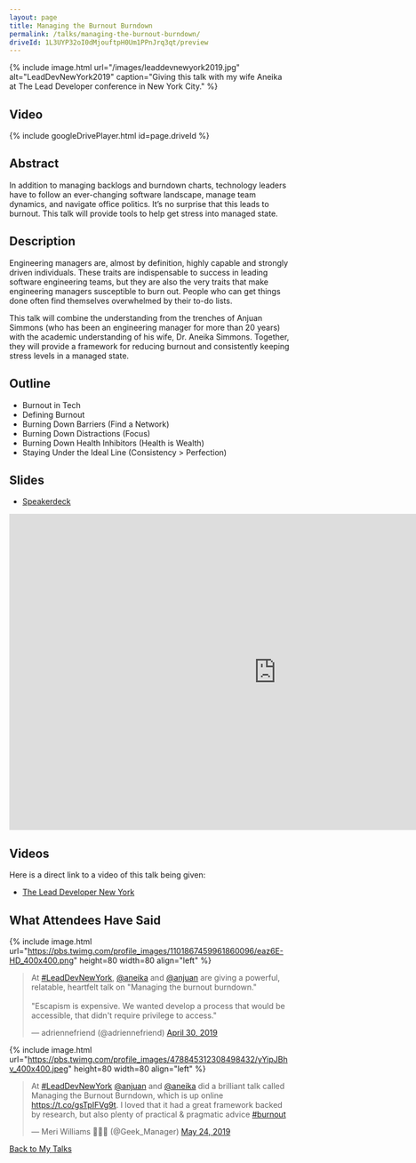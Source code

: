 ```yaml
---
layout: page
title: Managing the Burnout Burndown
permalink: /talks/managing-the-burnout-burndown/
driveId: 1L3UYP32oI0dMjouftpH0Um1PPnJrq3qt/preview
---
```


{% include image.html url="/images/leaddevnewyork2019.jpg" alt="LeadDevNewYork2019" caption="Giving this talk with my wife Aneika at The Lead Developer conference in New York City." %}

## Video

{% include googleDrivePlayer.html id=page.driveId %}

## Abstract

In addition to managing backlogs and burndown charts, technology leaders have to follow an ever-changing software landscape, manage team dynamics, and navigate office politics. It’s no surprise that this leads to burnout. This talk will provide tools to help get stress into managed state.

## Description

Engineering managers are, almost by definition, highly capable and strongly driven individuals. These traits are indispensable to success in leading software engineering teams, but they are also the very traits that make engineering managers susceptible to burn out. People who can get things done often find themselves overwhelmed by their to-do lists.

This talk will combine the understanding from the trenches of Anjuan Simmons (who has been an engineering manager for more than 20 years) with the academic understanding of his wife, Dr. Aneika Simmons. Together, they will provide a framework for reducing burnout and consistently keeping stress levels in a managed state.

## Outline 
* Burnout in Tech
* Defining Burnout 
* Burning Down Barriers (Find a Network) 
* Burning Down Distractions (Focus) 
* Burning Down Health Inhibitors (Health is Wealth) 
* Staying Under the Ideal Line (Consistency > Perfection)

## Slides

* [Speakerdeck](https://speakerdeck.com/anjuan/managing-the-burnout-burndown)

<iframe src="https://docs.google.com/presentation/d/e/2PACX-1vSDMtxKE-ebCVrDd8xXtUNGaui2mS_7AIwKqsKFsZCLcL9A24mIWZE8aEGhmGoZIyF0DhD9akFw__v4/embed?start=false&loop=false&delayms=3000" frameborder="0" width="960" height="569" allowfullscreen="true" mozallowfullscreen="true" webkitallowfullscreen="true"></iframe>

## Videos

Here is a direct link to a video of this talk being given:

* [The Lead Developer New York](https://youtu.be/e2dgOfedI3A)

## What Attendees Have Said

{% include image.html url="https://pbs.twimg.com/profile_images/1101867459961860096/eaz6E-HD_400x400.png" height=80 width=80 align="left" %}<blockquote class="twitter-tweet" data-lang="en"><p lang="en" dir="ltr">At <a href="https://twitter.com/hashtag/LeadDevNewYork?src=hash&amp;ref_src=twsrc%5Etfw">#LeadDevNewYork</a>, <a href="https://twitter.com/aneika?ref_src=twsrc%5Etfw">@aneika</a> and <a href="https://twitter.com/anjuan?ref_src=twsrc%5Etfw">@anjuan</a> are giving a powerful, relatable, heartfelt talk on &quot;Managing the burnout burndown.&quot; <br><br>&quot;Escapism is expensive. We wanted develop a process that would be accessible, that didn&#39;t require privilege to access.&quot;</p>&mdash; adriennefriend (@adriennefriend) <a href="https://twitter.com/adriennefriend/status/1123268522879197184?ref_src=twsrc%5Etfw">April 30, 2019</a></blockquote>

{% include image.html url="https://pbs.twimg.com/profile_images/478845312308498432/yYipJBhv_400x400.jpeg" height=80 width=80 align="left" %}<blockquote class="twitter-tweet" data-lang="en"><p lang="en" dir="ltr">At <a href="https://twitter.com/hashtag/LeadDevNewYork?src=hash&amp;ref_src=twsrc%5Etfw">#LeadDevNewYork</a> <a href="https://twitter.com/anjuan?ref_src=twsrc%5Etfw">@anjuan</a> and <a href="https://twitter.com/aneika?ref_src=twsrc%5Etfw">@aneika</a> did a brilliant talk called Managing the Burnout Burndown, which is up online <a href="https://t.co/gsTpIFVg9t">https://t.co/gsTpIFVg9t</a>. I loved that it had a great framework backed by research, but also plenty of practical &amp; pragmatic advice <a href="https://twitter.com/hashtag/burnout?src=hash&amp;ref_src=twsrc%5Etfw">#burnout</a></p>&mdash; Meri Williams 🌈💪🏾 (@Geek_Manager) <a href="https://twitter.com/Geek_Manager/status/1131719862244532225?ref_src=twsrc%5Etfw">May 24, 2019</a></blockquote>




[Back to My Talks](/talks/)
